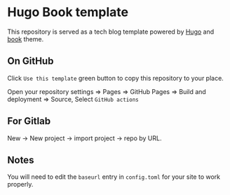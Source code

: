 # Hugo Book template

This repository is served as a tech blog template powered by [Hugo](https://gohugo.io/) and [book](https://hugo-book-demo.netlify.app/) theme.

## On GitHub

Click `Use this template` green button to copy this repository to your place.

Open your repository settings => Pages => GitHub Pages
=> Build and deployment => Source, Select `GitHub actions`

## For Gitlab

New -> New project -> import project -> repo by URL.

## Notes

You will need to edit the `baseurl` entry in `config.toml` for your site to work properly.
